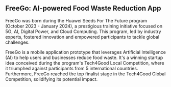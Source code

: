 ## FreeGo: AI-powered Food Waste Reduction App

FreeGo was born during the Huawei Seeds For The Future program (October 2023 - January 2024), a prestigious training initiative focused on 5G, AI, Digital Power, and Cloud Computing. This program, led by industry experts, fostered innovation and empowered participants to tackle global challenges.

FreeGo is a mobile application prototype that leverages Artificial Intelligence (AI) to help users and businesses reduce food waste. It's a winning startup idea conceived during the program's Tech4Good Local Competition, where it triumphed against participants from 5 international countries. Furthermore, FreeGo reached the top finalist stage in the Tech4Good Global Competition, solidifying its potential impact.

